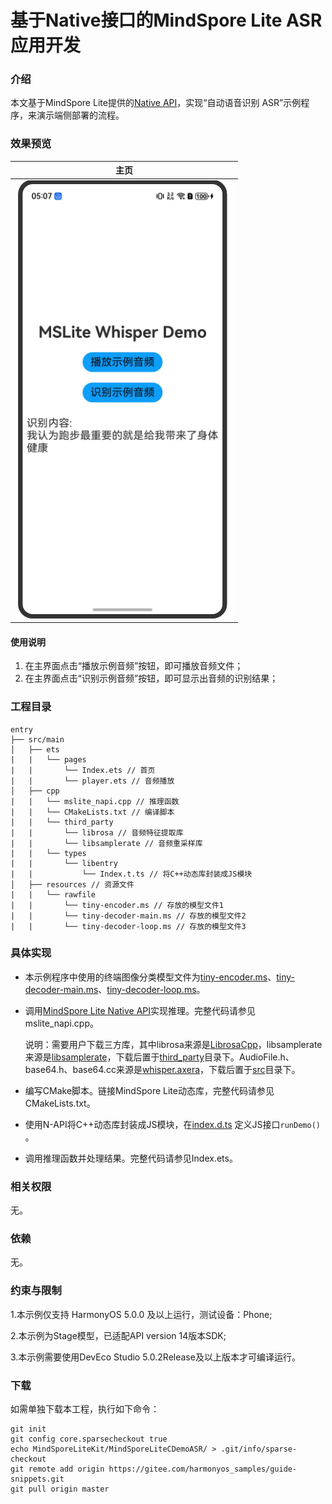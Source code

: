 # **基于**Native**接口的MindSpore Lite ASR 应用开发**

### 介绍

本文基于MindSpore Lite提供的[Native API](https://docs.openharmony.cn/pages/v5.0/zh-cn/application-dev/reference/apis-mindspore-lite-kit/_mind_spore.md)，实现“自动语音识别 ASR”示例程序，来演示端侧部署的流程。

### 效果预览

| 主页                                               |
| -------------------------------------------------- |
| <img src="screenshots/MIndSporeLiteCDemoASR.PNG"/> |

#### 使用说明

1. 在主界面点击“播放示例音频”按钮，即可播放音频文件；
2. 在主界面点击“识别示例音频”按钮，即可显示出音频的识别结果；

### 工程目录

```
entry
├── src/main
│   ├── ets
|   |   └── pages 
|   |       └── Index.ets // 首页
|   |       └── player.ets // 音频播放
│   ├── cpp
|   |   └── mslite_napi.cpp // 推理函数 
|   |   └── CMakeLists.txt // 编译脚本
|   |   └── third_party
|   |       └── librosa // 音频特征提取库
|   |       └── libsamplerate // 音频重采样库
|   |   └── types 
|   |       └── libentry 
|   |           └── Index.t.ts // 将C++动态库封装成JS模块
│   ├── resources // 资源文件
|   |   └── rawfile 
|   |       └── tiny-encoder.ms // 存放的模型文件1
|   |       └── tiny-decoder-main.ms // 存放的模型文件2
|   |       └── tiny-decoder-loop.ms // 存放的模型文件3
```

### 具体实现

* 本示例程序中使用的终端图像分类模型文件为[tiny-encoder.ms](entry\src\main\resources\rawfile\tiny-encoder.ms)、[tiny-decoder-main.ms](entry\src\main\resources\rawfile\tiny-decoder-main.ms)、[tiny-decoder-loop.ms](entry\src\main\resources\rawfile\tiny-decoder-loop.ms)。

* 调用[MindSpore Lite Native API](https://docs.openharmony.cn/pages/v5.0/zh-cn/application-dev/reference/apis-mindspore-lite-kit/_mind_spore.md)实现推理。完整代码请参见mslite_napi.cpp。

  说明：需要用户下载三方库，其中librosa来源是[LibrosaCpp](https://github.com/ewan-xu/LibrosaCpp)，libsamplerate来源是[libsamplerate](https://github.com/libsndfile/libsamplerate)，下载后置于[third_party](entry/src/main/cpp/third_party)目录下。AudioFile.h、base64.h、base64.cc来源是[whisper.axera](https://github.com/ml-inory/whisper.axera/tree/main/cpp/src)，下载后置于[src](entry/src/main/cpp/src)目录下。

* 编写CMake脚本。链接MindSpore Lite动态库，完整代码请参见CMakeLists.txt。

* 使用N-API将C++动态库封装成JS模块，在[index.d.ts](entry/src/main/cpp/types/libentry/index.d.ts) 定义JS接口`runDemo()` 。

* 调用推理函数并处理结果。完整代码请参见Index.ets。

### 相关权限

无。

### 依赖

无。

### 约束与限制

1.本示例仅支持 HarmonyOS 5.0.0 及以上运行，测试设备：Phone;

2.本示例为Stage模型，已适配API version 14版本SDK;

3.本示例需要使用DevEco Studio 5.0.2Release及以上版本才可编译运行。

### 下载

如需单独下载本工程，执行如下命令：

```
git init
git config core.sparsecheckout true
echo MindSporeLiteKit/MindSporeLiteCDemoASR/ > .git/info/sparse-checkout
git remote add origin https://gitee.com/harmonyos_samples/guide-snippets.git
git pull origin master
```

